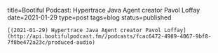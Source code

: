 
title=Bootiful Podcast: Hypertrace Java Agent creator Pavol Loffay
date=2021-01-29
type=post
tags=blog
status=published
~~~~~~
[(2021-01-29) Hypertrace Java Agent creator Pavol Loffay](http://api.bootifulpodcast.fm//podcasts/fcac6472-4989-4067-9bf8-7f8be472a23c/produced-audio) 
            
